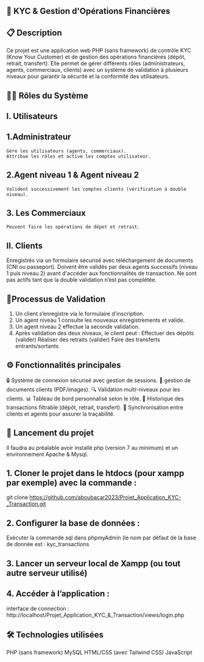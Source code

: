 ## 🏦 KYC & Gestion d'Opérations Financières
## 📋 Description
Ce projet est une application web PHP (sans framework) de contrôle KYC (Know Your Customer) et de gestion des opérations financières (dépôt, retrait, transfert). Elle permet de gérer différents rôles (administrateurs, agents, commerciaux, clients) avec un système de validation à plusieurs niveaux pour garantir la sécurité et la conformité des utilisateurs.
## 🧑‍💼 Rôles du Système
## I. Utilisateurs
  ## 1.Administrateur
    Gère les utilisateurs (agents, commerciaux).
    Attribue les rôles et active les comptes utilisateur.
  ## 2.Agent niveau 1 & Agent niveau 2
    Valident successivement les comptes clients (vérification à double niveau).
  ## 3. Les Commerciaux
    Peuvent faire les opérations de dépot et retrait.
## II. Clients
  Enregistrés via un formulaire sécurisé avec téléchargement de documents (CNI ou passeport).
  Doivent être validés par deux agents successifs (niveau 1 puis niveau 2) avant d'accéder aux fonctionnalités de transaction.
  Ne sont pas actifs tant que la double validation n’est pas complétée.
## 🔐Processus de Validation
  1. Un client s’enregistre via le formulaire d'inscription.
  2. Un agent niveau 1 consulte les nouveaux enregistrements et valide.
  3. Un agent niveau 2 effectue la seconde validation.
  4. Après validation des deux niveaux, le client peut :
    Effectuer des dépôts (valider)
    Réaliser des retraits (valider)
    Faire des transferts entrants/sortants
## ⚙️ Fonctionnalités principales
  🔒 Système de connexion sécurisé avec gestion de sessions.
  📄 gestion de documents clients (PDF/images).
  🔍 Validation multi-niveaux pour les clients.
  📊 Tableau de bord personnalisé selon le rôle.
  💸 Historique des transactions filtrable (dépôt, retrait, transfert).
  🔄 Synchronisation entre clients et agents pour assurer la traçabilité.
## 🚀 Lancement du projet
  Il faudra au préalable avoir installé php (version 7 au minimum) et un environnement Apache & Mysql.
## 1. Cloner le projet dans le htdocs (pour xampp par exemple) avec la commande : 
  git clone https://github.com/aboubacar2023/Projet_Application_KYC-_Transaction.git
## 2. Configurer la base de données :
  Exécuter la commande sql dans phpmyAdmin (le nom par défaut de la base de donnée est : kyc_transactions
## 3. Lancer un serveur local de Xampp (ou tout autre serveur utilisé)
## 4. Accéder à l’application : 
  interface de connection : http://localhost/Projet_Application_KYC_&_Transaction/views/login.php
## 🛠️ Technologies utilisées
  PHP (sans framework)
  MySQL
  HTML/CSS (avec Tailwind CSS)
  JavaScript

